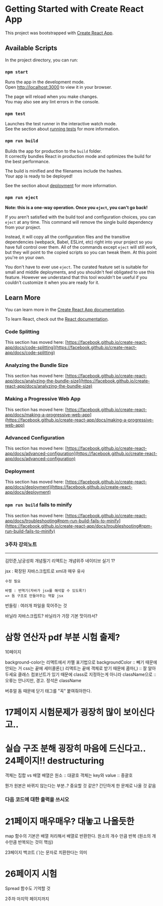 # Getting Started with Create React App

This project was bootstrapped with [Create React App](https://github.com/facebook/create-react-app).

## Available Scripts

In the project directory, you can run:

### `npm start`

Runs the app in the development mode.\
Open [http://localhost:3000](http://localhost:3000) to view it in your browser.

The page will reload when you make changes.\
You may also see any lint errors in the console.

### `npm test`

Launches the test runner in the interactive watch mode.\
See the section about [running tests](https://facebook.github.io/create-react-app/docs/running-tests) for more information.

### `npm run build`

Builds the app for production to the `build` folder.\
It correctly bundles React in production mode and optimizes the build for the best performance.

The build is minified and the filenames include the hashes.\
Your app is ready to be deployed!

See the section about [deployment](https://facebook.github.io/create-react-app/docs/deployment) for more information.

### `npm run eject`

**Note: this is a one-way operation. Once you `eject`, you can't go back!**

If you aren't satisfied with the build tool and configuration choices, you can `eject` at any time. This command will remove the single build dependency from your project.

Instead, it will copy all the configuration files and the transitive dependencies (webpack, Babel, ESLint, etc) right into your project so you have full control over them. All of the commands except `eject` will still work, but they will point to the copied scripts so you can tweak them. At this point you're on your own.

You don't have to ever use `eject`. The curated feature set is suitable for small and middle deployments, and you shouldn't feel obligated to use this feature. However we understand that this tool wouldn't be useful if you couldn't customize it when you are ready for it.

## Learn More

You can learn more in the [Create React App documentation](https://facebook.github.io/create-react-app/docs/getting-started).

To learn React, check out the [React documentation](https://reactjs.org/).

### Code Splitting

This section has moved here: [https://facebook.github.io/create-react-app/docs/code-splitting](https://facebook.github.io/create-react-app/docs/code-splitting)

### Analyzing the Bundle Size

This section has moved here: [https://facebook.github.io/create-react-app/docs/analyzing-the-bundle-size](https://facebook.github.io/create-react-app/docs/analyzing-the-bundle-size)

### Making a Progressive Web App

This section has moved here: [https://facebook.github.io/create-react-app/docs/making-a-progressive-web-app](https://facebook.github.io/create-react-app/docs/making-a-progressive-web-app)

### Advanced Configuration

This section has moved here: [https://facebook.github.io/create-react-app/docs/advanced-configuration](https://facebook.github.io/create-react-app/docs/advanced-configuration)

### Deployment

This section has moved here: [https://facebook.github.io/create-react-app/docs/deployment](https://facebook.github.io/create-react-app/docs/deployment)

### `npm run build` fails to minify

This section has moved here: [https://facebook.github.io/create-react-app/docs/troubleshooting#npm-run-build-fails-to-minify](https://facebook.github.io/create-react-app/docs/troubleshooting#npm-run-build-fails-to-minify)


### 3주차 강의노트
___
김민준,남궁성희
개념필기
리액트는 개념위주
네이티브 실기 1?

jsx : 확장된 자바스크립트로 xml과 매우 유사

`수정 필요`
```
바벨 : 번역기(자바가 jsx를 해석할 수 있도록?)
=> 돔 구조로 만들어주는 역할 jsx
```

번들링 : 여러개 파일을 묵어주는 것

바닐라 자바스크립트?
바닐라가 가장 기본 맛이라서?

# 삼항 연산자 pdf 부분 시험 출제?  
10페이지


background-color는 리액트에서 카멜 표기법으로 backgroundColor :: 빼기 때문에 안되는 거
css는 끝에 세미콜론(;)
리액트는 끝에 객체로 받기 때문에 콤마(,) :: 잘 알아두세요
클래스 컴포넌트가 있기 때문에 class로 지정하는게 아니라 className으로 :: 오류는 안나지만, 경고. 정석은 className

버츄얼 돔 때문에 닫기 태그를 "꼭" 붙여줘야한다.

# 17페이지 시험문제가 굉장히 많이 보이신다고.. 
# 실습 구조 분해 굉장히 마음에 드신다고.. 24페이지!! destructuring
객체는 집합 vs 배열
배열은 원소 :: 대괄호
객체는 key와 value :: 중괄호

뭔가 원본은 바뀌지 않는다는 부분..? 중요할 것 같은?
간단하게 한 문제로 나올 것 같음

### 다음 코드에 대한 출력을 쓰시오

# 21페이지 매우매우? 대놓고 나올듯한

map 함수의 기본은 배열
처리해서 배열로 반환한다.
원소의 개수 만큼 반복 (원소의 개수만큼 반복되는 것이 핵심)

23페이지
백코트 (`)는 문자로 치환한다는 의미

# 26페이지 시험

Spread 함수도 기억할 것

2주차 마지막 페이지까지